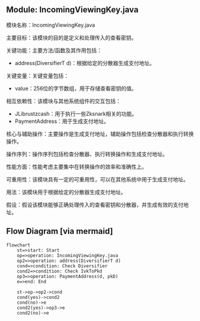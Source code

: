 ## Module: IncomingViewingKey.java
模块名称：IncomingViewingKey.java

主要目标：该模块的目的是定义和处理传入的查看密钥。

关键功能：主要方法/函数及其作用包括：
- address(DiversifierT d)：根据给定的分散器生成支付地址。

关键变量：关键变量包括：
- value：256位的字节数组，用于存储查看密钥的值。

相互依赖性：该模块与其他系统组件的交互包括：
- JLibrustzcash：用于执行一些Zksnark相关的功能。
- PaymentAddress：用于生成支付地址。

核心与辅助操作：主要操作是生成支付地址，辅助操作包括检查分散器和执行转换操作。

操作序列：操作序列包括检查分散器、执行转换操作和生成支付地址。

性能方面：性能考虑主要集中在转换操作的效率和准确性上。

可重用性：该模块具有一定的可重用性，可以在其他系统中用于生成支付地址。

用法：该模块用于根据给定的分散器生成支付地址。

假设：假设该模块能够正确处理传入的查看密钥和分散器，并生成有效的支付地址。
## Flow Diagram [via mermaid]
```mermaid
flowchart
    st=>start: Start
    op=>operation: IncomingViewingKey.java
    op2=>operation: address(DiversifierT d)
    cond=>condition: Check Diversifier
    cond2=>condition: Check IvkToPkd
    op3=>operation: PaymentAddress(d, pkD)
    e=>end: End
    
    st->op->op2->cond
    cond(yes)->cond2
    cond(no)->e
    cond2(yes)->op3->e
    cond2(no)->e
```
